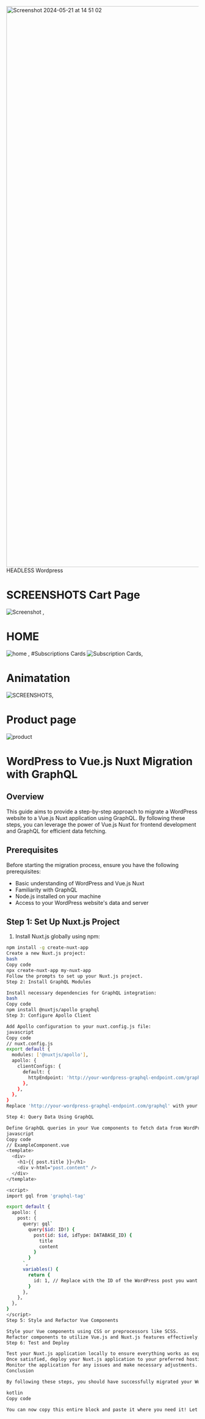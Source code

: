 <img width="1470" alt="Screenshot 2024-05-21 at 14 51 02" src="https://github.com/shubhamslngh/importedproducts/assets/82943350/60976347-2d81-498a-8a33-2742840247da">HEADLESS Wordpress
# SCREENSHOTS Cart Page
![Screenshot](https://drive.google.com/file/d/10qWaj9FhFDDmXxJ8PYl1xxXz7AZLw5dj/view?usp=sharing) ,
# HOME
![home](https://drive.google.com/file/d/1HiLn58ZLCyl3MVnFnMt_shb5EhdSa6bg/view?usp=sharing) ,
#Subscriptions Cards
![Subscription Cards](https://drive.google.com/file/d/1Xi7NzWJryyFYTO19QYxpENGZfY5B7Y5j/view?usp=sharing),
# Animatation
![SCREENSHOTS](https://drive.google.com/file/d/1nbpNWRxO7xX78RgaGb4QdL6tdGoOn2Wn/view?usp=sharing),
# Product page
![product](https://drive.google.com/file/d/1vA8NXqJzE__eqAt_LxUNDbaayG66iLHU/view?usp=sharing)

# WordPress to Vue.js Nuxt Migration with GraphQL

## Overview

This guide aims to provide a step-by-step approach to migrate a WordPress website to a Vue.js Nuxt application using GraphQL. By following these steps, you can leverage the power of Vue.js Nuxt for frontend development and GraphQL for efficient data fetching.

## Prerequisites

Before starting the migration process, ensure you have the following prerequisites:

- Basic understanding of WordPress and Vue.js Nuxt
- Familiarity with GraphQL
- Node.js installed on your machine
- Access to your WordPress website's data and server

## Step 1: Set Up Nuxt.js Project

1. Install Nuxt.js globally using npm:

```bash
npm install -g create-nuxt-app
Create a new Nuxt.js project:
bash
Copy code
npx create-nuxt-app my-nuxt-app
Follow the prompts to set up your Nuxt.js project.
Step 2: Install GraphQL Modules

Install necessary dependencies for GraphQL integration:
bash
Copy code
npm install @nuxtjs/apollo graphql
Step 3: Configure Apollo Client

Add Apollo configuration to your nuxt.config.js file:
javascript
Copy code
// nuxt.config.js
export default {
  modules: ['@nuxtjs/apollo'],
  apollo: {
    clientConfigs: {
      default: {
        httpEndpoint: 'http://your-wordpress-graphql-endpoint.com/graphql',
      },
    },
  },
}
Replace 'http://your-wordpress-graphql-endpoint.com/graphql' with your actual GraphQL endpoint.

Step 4: Query Data Using GraphQL

Define GraphQL queries in your Vue components to fetch data from WordPress:
javascript
Copy code
// ExampleComponent.vue
<template>
  <div>
    <h1>{{ post.title }}</h1>
    <div v-html="post.content" />
  </div>
</template>

<script>
import gql from 'graphql-tag'

export default {
  apollo: {
    post: {
      query: gql`
        query($id: ID!) {
          post(id: $id, idType: DATABASE_ID) {
            title
            content
          }
        }
      `,
      variables() {
        return {
          id: 1, // Replace with the ID of the WordPress post you want to fetch
        }
      },
    },
  },
}
</script>
Step 5: Style and Refactor Vue Components

Style your Vue components using CSS or preprocessors like SCSS.
Refactor components to utilize Vue.js and Nuxt.js features effectively.
Step 6: Test and Deploy

Test your Nuxt.js application locally to ensure everything works as expected.
Once satisfied, deploy your Nuxt.js application to your preferred hosting platform.
Monitor the application for any issues and make necessary adjustments.
Conclusion

By following these steps, you should have successfully migrated your WordPress website to a Vue.js Nuxt application using GraphQL for data fetching. Remember to continuously improve and maintain your application for optimal performance and user experience.

kotlin
Copy code

You can now copy this entire block and paste it where you need it! Let me
```
